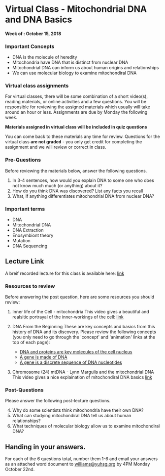 # Virtual Class - Mitochondrial DNA and DNA Basics

#### Week of : October 15, 2018


### Important Concepts

* DNA is the molecule of heredity
* Mitochondria have DNA that is distinct from nuclear DNA
* Mitochondrial DNA can inform us about human origins and relationships
* We can use molecular biology to examine mitochondiral DNA


### Virtual class assignments

For virtual classes, there will be some combination of a short video(s),
reading materials, or online activities and a few questions. You will be
responsible for reviewing the assigned materials which usually will take around
an hour or less. Assignments are due by Monday the following week.

**Materials assigned in virtual class will be included in quiz questions**

You can come back to these materials any time for review. Questions for the
virtual class **are not graded** - you only get credit for completing the
assignment and we will review or correct in class.

### Pre-Questions

Before reviewing the materials below, answer the following questions.

1. In 3-4 sentences, how would you explain DNA to some one who does not know much
   much (or anything) about it?
2. How do you think DNA was discovered? List any facts you recall
3. What, if anything differentiates mitochondrial DNA from nuclear DNA?

### Important terms

* DNA
* Mitochondrial DNA
* DNA Extraction
* Enosymbiont theory
* Mutation
* DNA Sequencing


## Lecture Link

A breif recorded lecture for this class is available here: [link]()


### Resources to review

Before answering the post question, here are some resources you should review:

1. Inner life of the Cell - mitochondria
   This video gives a beautiful and realsitic portrayal of the inner-workings
   of the cell: [link](https://www.youtube.com/watch?v=vkYEYjintqU)

2. DNA From the Beginning
   These are key concepts and basics from this history of DNA and its discovery.
   Please review the following concepts (you only need to go through the 'concept'
   and 'animation' links at the top of each page):
   - [DNA and proteins are key molecules of the cell nucleus](http://dnaftb.org/15/av.html)
   - [A gene is made of DNA](http://dnaftb.org/17/)
   - [A gene is a discrete sequence of DNA nucleotides](http://dnaftb.org/23/)

3. Chromosome (24) mtDNA - Lynn Margulis and the mitochondrial DNA
   This video gives a nice explaination of mitochondiral DNA basics [link](https://www.youtube.com/watch?v=ru7Wyt778QQ)


### Post-Questions

Please answer the following post-lecture questions.

4. Why do some scientists think mitochondria have their own DNA?
5. What can studying mitochondiral DNA tell us about human relationships?
6. What techniques of molecular biology allow us to examine mitochondiral DNA?


## Handing in your answers.

For each of the 6 questions total, number them 1-6 and email your answers as
an attached word document to williams@yuhsg.org by 4PM Monday October 22nd.
